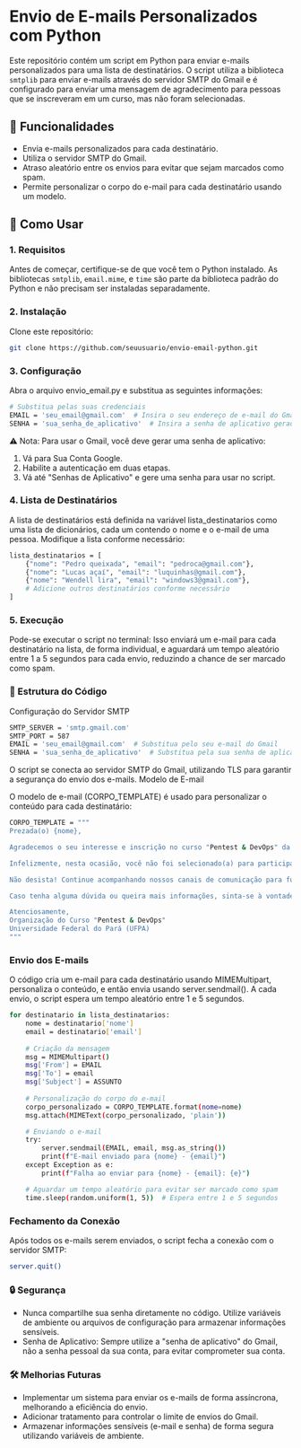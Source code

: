 # Envio de E-mails Personalizados com Python

Este repositório contém um script em Python para enviar e-mails personalizados para uma lista de destinatários. O script utiliza a biblioteca `smtplib` para enviar e-mails através do servidor SMTP do Gmail e é configurado para enviar uma mensagem de agradecimento para pessoas que se inscreveram em um curso, mas não foram selecionadas.

## 📝 Funcionalidades

- Envia e-mails personalizados para cada destinatário.
- Utiliza o servidor SMTP do Gmail.
- Atraso aleatório entre os envios para evitar que sejam marcados como spam.
- Permite personalizar o corpo do e-mail para cada destinatário usando um modelo.

## 🚀 Como Usar

### 1. Requisitos

Antes de começar, certifique-se de que você tem o Python instalado. As bibliotecas `smtplib`, `email.mime`, e `time` são parte da biblioteca padrão do Python e não precisam ser instaladas separadamente.

### 2. Instalação

Clone este repositório:

```bash
git clone https://github.com/seuusuario/envio-email-python.git
```

### 3. Configuração

Abra o arquivo envio_email.py e substitua as seguintes informações:

```bash
# Substitua pelas suas credenciais
EMAIL = 'seu_email@gmail.com'  # Insira o seu endereço de e-mail do Gmail
SENHA = 'sua_senha_de_aplicativo'  # Insira a senha de aplicativo gerada
``` 
⚠️ Nota: Para usar o Gmail, você deve gerar uma senha de aplicativo:
1.  Vá para Sua Conta Google.
2.  Habilite a autenticação em duas etapas.
3.   Vá até "Senhas de Aplicativo" e gere uma senha para usar no script.

### 4. Lista de Destinatários

A lista de destinatários está definida na variável lista_destinatarios como uma lista de dicionários, cada um contendo o nome e o e-mail de uma pessoa. Modifique a lista conforme necessário:

```bash
lista_destinatarios = [
    {"nome": "Pedro queixada", "email": "pedroca@gmail.com"},
    {"nome": "Lucas açaí", "email": "luquinhas@gmail.com"},
    {"nome": "Wendell lira", "email": "windows3@gmail.com"},
    # Adicione outros destinatários conforme necessário
]
```
### 5. Execução

Pode-se executar o script no terminal:
Isso enviará um e-mail para cada destinatário na lista, de forma individual, e aguardará um tempo aleatório entre 1 a 5 segundos para cada envio, reduzindo a chance de ser marcado como spam.
### 📄 Estrutura do Código
Configuração do Servidor SMTP

```bash
SMTP_SERVER = 'smtp.gmail.com'
SMTP_PORT = 587
EMAIL = 'seu_email@gmail.com'  # Substitua pelo seu e-mail do Gmail
SENHA = 'sua_senha_de_aplicativo'  # Substitua pela sua senha de aplicativo gerada
```
O script se conecta ao servidor SMTP do Gmail, utilizando TLS para garantir a segurança do envio dos e-mails.
Modelo de E-mail

O modelo de e-mail (CORPO_TEMPLATE) é usado para personalizar o conteúdo para cada destinatário:

```bash
CORPO_TEMPLATE = """
Prezada(o) {nome},

Agradecemos o seu interesse e inscrição no curso "Pentest & DevOps" da Universidade Federal do Pará (UFPA) 2024.

Infelizmente, nesta ocasião, você não foi selecionado(a) para participar do curso. No entanto, gostaríamos de enfatizar que esta é apenas a primeira de muitas oportunidades que virão. Estamos planejando futuros eventos e atividades semelhantes, e gostaríamos muito de contar com a sua participação.

Não desista! Continue acompanhando nossos canais de comunicação para futuras oportunidades. Temos certeza de que haverá outras ocasiões em que poderemos trabalhar juntos.

Caso tenha alguma dúvida ou queira mais informações, sinta-se à vontade para responder este e-mail.

Atenciosamente,
Organização do Curso "Pentest & DevOps"
Universidade Federal do Pará (UFPA)
"""
```
### Envio dos E-mails

O código cria um e-mail para cada destinatário usando MIMEMultipart, personaliza o conteúdo, e então envia usando server.sendmail(). A cada envio, o script espera um tempo aleatório entre 1 e 5 segundos.
```bash
for destinatario in lista_destinatarios:
    nome = destinatario['nome']
    email = destinatario['email']
    
    # Criação da mensagem
    msg = MIMEMultipart()
    msg['From'] = EMAIL
    msg['To'] = email
    msg['Subject'] = ASSUNTO
    
    # Personalização do corpo do e-mail
    corpo_personalizado = CORPO_TEMPLATE.format(nome=nome)
    msg.attach(MIMEText(corpo_personalizado, 'plain'))

    # Enviando o e-mail
    try:
        server.sendmail(EMAIL, email, msg.as_string())
        print(f"E-mail enviado para {nome} - {email}")
    except Exception as e:
        print(f"Falha ao enviar para {nome} - {email}: {e}")

    # Aguardar um tempo aleatório para evitar ser marcado como spam
    time.sleep(random.uniform(1, 5))  # Espera entre 1 e 5 segundos
```
### Fechamento da Conexão

Após todos os e-mails serem enviados, o script fecha a conexão com o servidor SMTP:
```bash
server.quit()
```
### 🔒 Segurança

  * Nunca compartilhe sua senha diretamente no código. Utilize variáveis de ambiente ou arquivos de configuração para armazenar informações sensíveis.
  * Senha de Aplicativo: Sempre utilize a "senha de aplicativo" do Gmail, não a senha pessoal da sua conta, para evitar comprometer sua conta.

### 🛠️ Melhorias Futuras

  * Implementar um sistema para enviar os e-mails de forma assíncrona, melhorando a eficiência do envio.
*  Adicionar tratamento para controlar o limite de envios do Gmail.
  * Armazenar informações sensíveis (e-mail e senha) de forma segura utilizando variáveis de ambiente.
